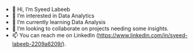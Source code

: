 - 👋 Hi, I’m Syeed Labeeb
- 👀 I’m interested in Data Analytics
- 🌱 I’m currently learning Data Analysis
- 💞️ I’m looking to collaborate on projects needing some insights.
- 📫 You can reach me on LinkedIn (https://www.linkedin.com/in/syeed-labeeb-2209a6209/). 


<!---
s-labeeb/s-labeeb is a ✨ special ✨ repository because its `README.md` (this file) appears on your GitHub profile.
You can click the Preview link to take a look at your changes.
--->

